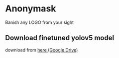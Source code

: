 # Anonymask
Banish any LOGO from your sight

## Download finetuned yolov5 model
download from [here (Google Drive)](https://drive.google.com/drive/folders/1m-jA_p3aCg7G3MxJ9QH6R9cpS9mVRs9j?usp=sharing)
